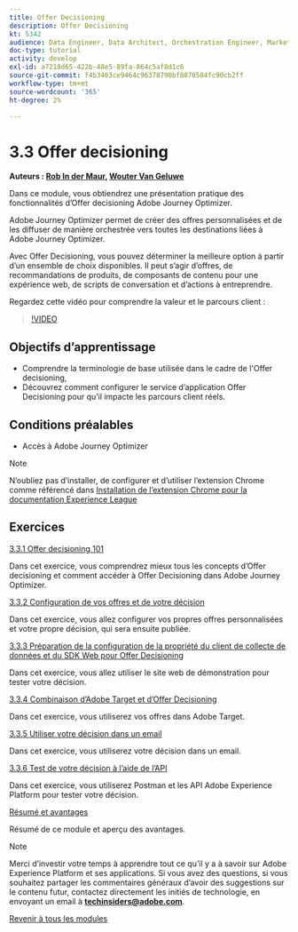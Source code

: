 ```yaml
---
title: Offer Decisioning
description: Offer Decisioning
kt: 5342
audience: Data Engineer, Data Architect, Orchestration Engineer, Marketer
doc-type: tutorial
activity: develop
exl-id: a7218d65-422b-48e5-89fa-864c5af8d1c6
source-git-commit: f4b3463ce9464c96378790bf8070504fc90cb2ff
workflow-type: tm+mt
source-wordcount: '365'
ht-degree: 2%

---
```


# 3.3 Offer decisioning

**Auteurs : [Rob In der Maur](https://www.linkedin.com/in/ridmaur/), [Wouter Van Geluwe](https://www.linkedin.com/in/woutervangeluwe/)**

Dans ce module, vous obtiendrez une présentation pratique des fonctionnalités d’Offer decisioning Adobe Journey Optimizer.

Adobe Journey Optimizer permet de créer des offres personnalisées et de les diffuser de manière orchestrée vers toutes les destinations liées à Adobe Journey Optimizer.

Avec Offer Decisioning, vous pouvez déterminer la meilleure option à partir d’un ensemble de choix disponibles. Il peut s’agir d’offres, de recommandations de produits, de composants de contenu pour une expérience web, de scripts de conversation et d’actions à entreprendre.

Regardez cette vidéo pour comprendre la valeur et le parcours client :

>[!VIDEO](https://video.tv.adobe.com/v/328829?quality=12&learn=on)

## Objectifs d’apprentissage

- Comprendre la terminologie de base utilisée dans le cadre de l&#39;Offer decisioning,
- Découvrez comment configurer le service d’application Offer Decisioning pour qu’il impacte les parcours client réels.

## Conditions préalables

- Accès à Adobe Journey Optimizer

>[!NOTE]
>
>N’oubliez pas d’installer, de configurer et d’utiliser l’extension Chrome comme référencé dans [Installation de l’extension Chrome pour la documentation Experience League](../../gettingstarted/gettingstarted/ex1.md)

## Exercices

[3.3.1 Offer decisioning 101](./ex1.md)

Dans cet exercice, vous comprendrez mieux tous les concepts d’Offer decisioning et comment accéder à Offer Decisioning dans Adobe Journey Optimizer.

[3.3.2 Configuration de vos offres et de votre décision](./ex2.md)

Dans cet exercice, vous allez configurer vos propres offres personnalisées et votre propre décision, qui sera ensuite publiée.

[3.3.3 Préparation de la configuration de la propriété du client de collecte de données et du SDK Web pour Offer Decisioning](./ex3.md)

Dans cet exercice, vous allez utiliser le site web de démonstration pour tester votre décision.

[3.3.4 Combinaison d’Adobe Target et d’Offer Decisioning](./ex4.md)

Dans cet exercice, vous utiliserez vos offres dans Adobe Target.

[3.3.5 Utiliser votre décision dans un email](./ex5.md)

Dans cet exercice, vous utiliserez votre décision dans un email.

[3.3.6 Test de votre décision à l’aide de l’API](./ex6.md)

Dans cet exercice, vous utiliserez Postman et les API Adobe Experience Platform pour tester votre décision.

[Résumé et avantages](./summary.md)

Résumé de ce module et aperçu des avantages.

>[!NOTE]
>
>Merci d’investir votre temps à apprendre tout ce qu’il y a à savoir sur Adobe Experience Platform et ses applications. Si vous avez des questions, si vous souhaitez partager les commentaires généraux d’avoir des suggestions sur le contenu futur, contactez directement les initiés de technologie, en envoyant un email à **techinsiders@adobe.com**.

[Revenir à tous les modules](../../../overview.md)
